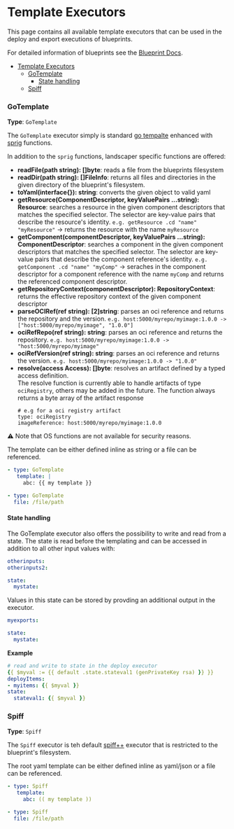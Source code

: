 # Template Executors

This page contains all available template executors that can be used in the deploy and export executions of blueprints.

For detailed information of blueprints see the [Blueprint Docs](./Blueprints.md).

- [Template Executors](#template-executors)
    - [GoTemplate](#gotemplate)
      - [State handling](#state-handling)
    - [Spiff](#spiff)

### GoTemplate
__Type__: `GoTemplate`

The `GoTemplate` executor simply is standard [go tempalte](https://golang.org/pkg/text/template/) 
enhanced with [sprig](http://masterminds.github.io/sprig/) functions.

In addition to the `sprig` functions, landscaper specific functions are offered:

- __readFile(path string): []byte__: reads a file from the blueprints filesystem
- __readDir(path string): []FileInfo__: returns all files and directories in the given directory of the blueprint's filesystem.
- __toYaml(interface{}): string__: converts the given object to valid yaml
- __getResource(ComponentDescriptor, keyValuePairs ...string): Resource__: searches a resource in the given component descriptors that matches the specified selector. The selector are key-value pairs that describe the resource's identity.
  `e.g. getResource .cd "name" "myResource"` -> returns the resource with the name `myResource`
- __getComponent(componentDescriptor, keyValuePairs ...string): ComponentDescriptor__: searches a component in the given component descriptors that matches the specified selector. The selector are key-value pairs that describe the component reference's identity.
  `e.g. getComponent .cd "name" "myComp"` -> seraches in the component descriptor for a component reference with the name `myComp` and returns the referenced component descriptor.
- __getRepositoryContext(componentDescriptor): RepositoryContext__: returns the effective repository context of the given component descriptor
- __parseOCIRef(ref string): [2]string__: parses an oci reference and returns the repository and the version.
  `e.g. host:5000/myrepo/myimage:1.0.0 -> ["host:5000/myrepo/myimage", "1.0.0"]`
- __ociRefRepo(ref string): string__: parses an oci reference and returns the repository.
  `e.g. host:5000/myrepo/myimage:1.0.0 -> "host:5000/myrepo/myimage"`
- __ociRefVersion(ref string): string__: parses an oci reference and returns the version.
  `e.g. host:5000/myrepo/myimage:1.0.0 -> "1.0.0"`
- __resolve(access Access): []byte__: resolves an artifact defined by a typed access definition.<br>
   The resolve function is currently able to handle artifacts of type `ociRegistry`, others may be added in the future.
   The function always returns a byte array of the artifact response<br>
   ```
   # e.g for a oci registry artifact
   type: ociRegistry
   imageReference: host:5000/myrepo/myimage:1.0.0
   ```

:warning: Note that OS functions are not available for security reasons.

The template can be either defined inline as string or a file can be referenced.
```yaml
- type: GoTemplate
   template: |
     abc: {{ my template }}

- type: GoTemplate
  file: /file/path
```

#### State handling

The GoTemplate executor also offers the possibility to write and read from a state.
The state is read before the templating and can be accessed in addition to all other input values with:
```yaml
otherinputs: 
otherinputs2:

state:
  mystate:
```

Values in this state can be stored by provding an additional output in the executor.
```yaml
myexports:

state: 
  mystate:
```

**Example**
```yaml
# read and write to state in the deploy executor
{{ $myval := {{ default .state.stateval1 (genPrivateKey rsa) }} }}
deployItems:
- myitems: {{ $myval }}
state:
  stateval1: {{ $myval }}
```

### Spiff
__Type__: `Spiff`

The `Spiff` executor is teh default [spiff++](https://github.com/mandelsoft/spiff) executor that is restricted to the blueprint's filesystem.

The root yaml template can be either defined inline as yaml/json or a file can be referenced.
```yaml
- type: Spiff
   template:
     abc: (( my template ))

- type: Spiff
  file: /file/path
```
